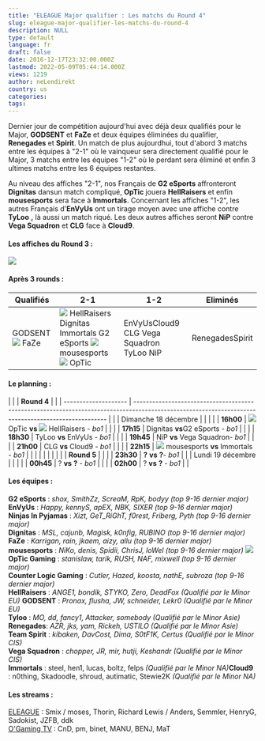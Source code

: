 ```yaml
---
title: "ELEAGUE Major qualifier : Les matchs du Round 4"
slug: eleague-major-qualifier-les-matchs-du-round-4
description: NULL
type: default
language: fr
draft: false
date: 2016-12-17T23:32:00.000Z
lastmod: 2022-05-09T05:44:14.000Z
views: 1219
author: neLendirekt
country: us
categories:
tags:
---
```

Dernier jour de compétition aujourd'hui avec déjà deux qualifiés pour le Major, **GODSENT** et **FaZe** et deux équipes éliminées du qualifier, **Renegades** et **Spirit**. Un match de plus aujourdhui, tout d'abord 3 matchs entre les équipes à "2-1" où le vainqueur sera directement qualifié pour le Major, 3 matchs entre les équipes "1-2" où le perdant sera éliminé et enfin 3 ultimes matchs entre les 6 équipes restantes.

Au niveau des affiches "2-1", nos Français de **G2 eSports** affronteront **Dignitas** dansun match compliqué, **OpTic** jouera **HellRaisers** et enfin **mousesports** sera face à **Immortals**. Concernant les affiches "1-2", les autres Français d'**EnVyUs** ont un tirage moyen avec une affiche contre **TyLoo** **,** là aussi un match riqué. Les deux autres affiches seront **NiP** contre **Vega Squadron** et **CLG** face à **Cloud9**.

####   **Les affiches du Round 3 :** 

![](/storage/images/5855c99c709b3_cz6jtbxwqaa3x-2jpg.jpg) 

#### Après 3 rounds : 

| Qualifiés                                                                   | 2-1                                                                                                                                                                                                                                          | 1-2                                      | Eliminés        |
| --------------------------------------------------------------------------- | -------------------------------------------------------------------------------------------------------------------------------------------------------------------------------------------------------------------------------------------- | ---------------------------------------- | --------------- |
| GODSENT **![](/storage/countries/flag/europe_flag_580d21b984714.gif)** FaZe | **![](/storage/countries/flag/europe_flag_580d21b984714.gif)** HellRaisers Dignitas Immortals G2 eSports ![](/storage/countries/flag/europe_flag_580d21b984714.gif) mousesports ![](/storage/countries/flag/na_flag_58176583b5a4d.png) OpTic | EnVyUsCloud9 CLG Vega Squadron TyLoo NiP | RenegadesSpirit |

#### Le planning :

| |                    | **Round 4**                                                                                                                                         |  |
| -------------------- | --------------------------------------------------------------------------------------------------------------------------------------------------- |  |
| Dimanche 18 décembre |                                                                                                                                                     |  |
| |  **16h00**         | ![](/storage/countries/flag/na_flag_58176583b5a4d.png) OpTic **vs ![](/storage/countries/flag/europe_flag_580d21b984714.gif)** HellRaisers _\- bo1_ |  |
| |  **17h15**         | Dignitas **vs**G2 eSports _\- bo1_                                                                                                                  |  |
| |  **18h30**         | TyLoo **vs** EnVyUs - _bo1_                                                                                                                         |  |
| |  **19h45**         | NiP **vs** Vega Squadron\- _bo1_                                                                                                                    |  |
| |  **21h00**         | CLG **vs** Cloud9 - _bo1_                                                                                                                           |  |
| |  **22h15**         | **![](/storage/countries/flag/europe_flag_580d21b984714.gif)** mousesports **vs** Immortals - _bo1_                                                 |  |
| |                    |                                                                                                                                                     |  |
| |                    | **Round 5**                                                                                                                                         |  |
| |  **23h30**         | **?** **vs** **?**\- _bo1_                                                                                                                          |  |
| Lundi 19 décembre    |                                                                                                                                                     |  |
| |  **00h45**         | ? **vs** **?** \- _bo1_                                                                                                                             |  |
| |  **02h00**         | ? **vs** **?** \- _bo1_                                                                                                                             |  |

#### Les équipes :

**G2 eSports** : _shox, SmithZz, ScreaM, RpK, bodyy (top 9-16 dernier major)_  
**EnVyUs** : _Happy, kennyS, apEX, NBK, SIXER (top 9-16 dernier major)_  
**Ninjas In Pyjamas** : _Xizt, GeT\_RiGhT, f0rest, Friberg, Pyth (top 9-16 dernier major)_  
**Dignitas** : _MSL, cajunb, Magisk, k0nfig, RUBINO (top 9-16 dernier major)_  
**FaZe** : _Karrigan, rain, jkaem, aizy, allu (top 9-16 dernier major)_  
**mousesports** : _NiKo, denis, Spidii, ChrisJ, loWel (top 9-16 dernier major)_ 
_![](/storage/countries/flag/naflag58176583b5a4d.png)_ **OpTic Gaming** : _stanislaw, tarik, RUSH, NAF, mixwell (top 9-16 dernier major)_  
**Counter Logic Gaming** : _Cutler, Hazed, koosta, nathE, subroza (top 9-16 dernier major)_  
**HellRaisers** : _ANGE1, bondik, STYKO, Zero, DeadFox (Qualifié par le Minor EU)_ 
**GODSENT** : _Pronax, flusha, JW, schneider, Lekr0 (Qualifié par le Minor EU)_  
**Tyloo** : _MO, dd, fancy1, Attacker, somebody_ _(Qualifié par le Minor Asie)_  
**Renegades**: _AZR, jks, yam, Rickeh, USTILO (Qualifié par le Minor Asie)_  
**Team Spirit** : _kibaken, DavCost, Dima, S0tF1K, Certus_ _(Qualifié par le Minor CIS)_  
**Vega Squadron** : _chopper, JR, mir, hutji, Keshandr (Qualifié par le Minor CIS)_  
**Immortals** : steel, hen1, lucas, boltz, felps _(Qualifié par le Minor NA)_**Cloud9** : n0thing, Skadoodle, shroud, autimatic, Stewie2K _(Qualifié par le Minor NA)_

#### **Les streams :**

[ELEAGUE](https://www.twitch.tv/eleaguetv) : Smix / moses, Thorin, Richard Lewis / Anders, Semmler, HenryG, Sadokist, JZFB, ddk  
[O'Gaming TV](https://www.twitch.tv/ogamingcs) : CnD, pm, binet, MANU, BENJ, MaT
